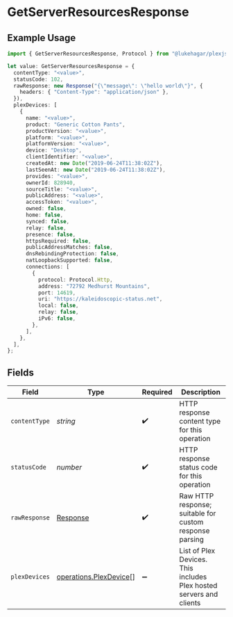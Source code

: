 # GetServerResourcesResponse

## Example Usage

```typescript
import { GetServerResourcesResponse, Protocol } from "@lukehagar/plexjs/sdk/models/operations";

let value: GetServerResourcesResponse = {
  contentType: "<value>",
  statusCode: 102,
  rawResponse: new Response("{\"message\": \"hello world\"}", {
    headers: { "Content-Type": "application/json" },
  }),
  plexDevices: [
    {
      name: "<value>",
      product: "Generic Cotton Pants",
      productVersion: "<value>",
      platform: "<value>",
      platformVersion: "<value>",
      device: "Desktop",
      clientIdentifier: "<value>",
      createdAt: new Date("2019-06-24T11:38:02Z"),
      lastSeenAt: new Date("2019-06-24T11:38:02Z"),
      provides: "<value>",
      ownerId: 828940,
      sourceTitle: "<value>",
      publicAddress: "<value>",
      accessToken: "<value>",
      owned: false,
      home: false,
      synced: false,
      relay: false,
      presence: false,
      httpsRequired: false,
      publicAddressMatches: false,
      dnsRebindingProtection: false,
      natLoopbackSupported: false,
      connections: [
        {
          protocol: Protocol.Http,
          address: "72792 Medhurst Mountains",
          port: 14619,
          uri: "https://kaleidoscopic-status.net",
          local: false,
          relay: false,
          iPv6: false,
        },
      ],
    },
  ],
};
```

## Fields

| Field                                                                   | Type                                                                    | Required                                                                | Description                                                             |
| ----------------------------------------------------------------------- | ----------------------------------------------------------------------- | ----------------------------------------------------------------------- | ----------------------------------------------------------------------- |
| `contentType`                                                           | *string*                                                                | :heavy_check_mark:                                                      | HTTP response content type for this operation                           |
| `statusCode`                                                            | *number*                                                                | :heavy_check_mark:                                                      | HTTP response status code for this operation                            |
| `rawResponse`                                                           | [Response](https://developer.mozilla.org/en-US/docs/Web/API/Response)   | :heavy_check_mark:                                                      | Raw HTTP response; suitable for custom response parsing                 |
| `plexDevices`                                                           | [operations.PlexDevice](../../../sdk/models/operations/plexdevice.md)[] | :heavy_minus_sign:                                                      | List of Plex Devices. This includes Plex hosted servers and clients     |